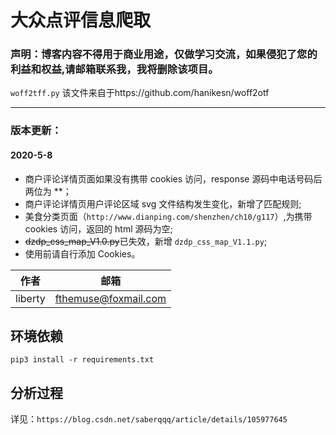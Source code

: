 # 大众点评信息爬取

### 声明：博客内容不得用于商业用途，仅做学习交流，如果侵犯了您的利益和权益,请邮箱联系我，我将删除该项目。

`woff2tff.py` 该文件来自于https://github.com/hanikesn/woff2otf

------

### 版本更新：

#### 2020-5-8

- 商户评论详情页面如果没有携带 cookies 访问，response 源码中电话号码后两位为 **；
- 商户评论详情页用户评论区域 svg 文件结构发生变化，新增了匹配规则;
- 美食分类页面（`http://www.dianping.com/shenzhen/ch10/g117`）,为携带 cookies 访问，返回的 html 源码为空;
- ~~dzdp_css_map_V1.0.py~~已失效，新增 `dzdp_css_map_V1.1.py`;
- 使用前请自行添加 Cookies。



| 作者    | 邮箱                 |
| ------- | -------------------- |
| liberty | fthemuse@foxmail.com |



## 环境依赖

```
pip3 install -r requirements.txt
```



## 分析过程

详见：`https://blog.csdn.net/saberqqq/article/details/105977645`